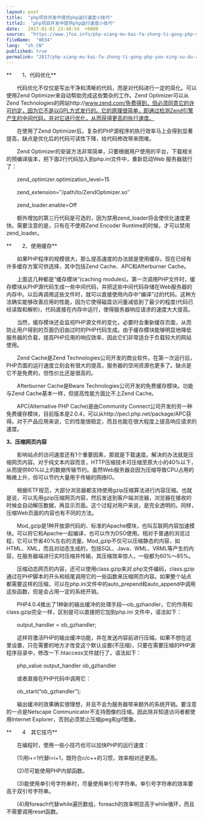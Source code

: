 ```yaml
---
layout: post
title:  "php项目开发中提供php运行速度小技巧"
title2:  "php项目开发中提供php运行速度小技巧"
date:   2017-01-01 23:48:54  +0800
source:  "https://www.jfox.info/php-xiang-mu-kai-fa-zhong-ti-gong-php-yun-xing-su-du-xiao-ji-qiao.html"
fileName:  "0834"
lang:  "zh_CN"
published: true
permalink: "2017/php-xiang-mu-kai-fa-zhong-ti-gong-php-yun-xing-su-du-xiao-ji-qiao.html"
---
```




**　　1、代码优化**

　　代码优化不仅仅是写出干净和清晰的代码，而是对代码进行一定的简化。可以使用Zend Optimizer来自动帮助完成这些繁杂的工作。Zend Optimizer可以从Zend Technologies的网站http://www.zend.com/免费得到，但必须同意它的许可约定，因为它不是以GPL方式发行的。它的原理很简单，即通过检测Zend引擎产生的中间代码，并对它进行优化，从而获得更高的执行速度。

　　在使用了Zend Optimizer后，复杂的PHP源程序的执行效率马上会得到显著提高，缺点是优化后的代码可读性下降，给代码修改带来困难。

　　Zend Optimizer的安装方法非常简单，只要根据用户使用的平台，下载相关的预编译版本，把下面2行代码加入到php.ini文件中，重新启动Web 服务器就行了：

　　zend_optimizer.optimization_level=15

　　zend_extension=″/path/to/ZendOptimizer.so″

　　zend_loader.enable=Off

　　额外增加的第三行代码是可选的，因为禁用zend_loader将会使优化速度更快。需要注意的是，只有在不使用Zend Encoder Runtime的时候，才可以禁用zend_loader。

**　　2、使用缓存**

　　如果PHP程序的规模很大，那么提高速度的办法就是使用缓存。现在已经有许多缓存方案可供选择，其中包括Zend Cache、APC和Afterburner Cache。

　　上面这几种都是“缓存模块”(caching modules)。第一次调用PHP文件时，缓存模块从PHP源代码生成一些中间代码，并把这些中间代码存储在Web服务器的内存中。以后再调用这些文件时，就可以直接使用内存中“编译”过的代码。这种方法确实能够改善应用的性能，因为它使得磁盘访问量减低到了最少的程度(代码已经读取和解析)，代码直接在内存中运行，使得服务器响应请求的速度大大提高。

　　当然，缓存模块还会监视PHP源文件的变化，必要时会重新缓存页面，从而防止用户得到的页面仍旧由过时的PHP代码生成。由于缓存模块能够明显地降低服务器的负载，提高PHP应用的响应效率，因此它们非常适合于负载较大的网站使用。

　　Zend Cache是Zend Technologies公司开发的商业软件。在第一次运行后，PHP页面的运行速度立刻会有很大的提高，服务器的空闲资源也更多了。缺点是它不是免费的，但性价比还是很高的。

　　Afterburner Cache是Bware Technologies公司开发的免费缓存模块。功能与Zend Cache基本一样，但提高性能方面比不上Zend Cache。

　　APC(Alternative PHP Cache)是由Community Connect公司开发的另一种免费缓存模块，目前版本是2.0.4，可以从http://pecl.php.net/package/APC获得。对于产品应用来说，它的性能很稳定，而且也能在很大程度上提高响应请求的速度。

**3、压缩网页内容**

　　影响站点的访问速度还有1个重要因素，那就是下载速度。解决的办法就是压缩网页内容。对于纯文本内容而言，HTTP压缩技术可压缩至原大小的40%以下，从而提供60%以上的数据传输节约。虽然Web服务器会因为压缩导致CPU占用的略微上升，但可以节约大量用于传输的网络IO。

　　根据IETF规范，大部分浏览器都支持使用gzip压缩算法进行内容压缩。也就是说，可以先用gzip压缩网页内容，然后发送到客户端浏览器，浏览器在接收的时候会自动解压数据，再显示页面。这个过程对用户来说，是完全透明的。同样，压缩Web页面的内容也有不同的方法。

　　Mod_gzip是1种开放源代码的、标准的Apache模块，也叫互联网内容加速模块。可以将它和Apache一起编译，也可以作为DSO使用。相对于普通的浏览过程，它可以节省40%左右的流量。Mod_gzip不仅可以压缩静态的内容，如HTML、XML，而且对动态生成的，包括SQL、Java、WML、VRML等产生的内容，在服务器端进行实时压缩并传输，其压缩效率惊人，一般都为60%～85%。

　　压缩动态网页的内容，还可以使用class.gzip来对.php文件编码，class.gzip通过在PHP脚本的开头和结尾调用它的一些函数来压缩网页内容。如果整个站点都需要这样的压缩，可以在php.ini文件中的auto_prepend和auto_append中调用这些函数，但是会占用一定的系统开销。

　　PHP4.0.4推出了1种新的输出缓冲的处理手段—ob_gzhandler，它的作用和class.gzip完全一样，区别是可以直接把它加到php.ini 文件中，语法如下：

　　output_handler = ob_gzhandler;

　　这样将激活PHP的输出缓冲功能，并在发送内容前进行压缩。如果不想在这里设置，只在需要的地方才改变这个默认设置(不压缩)，只要在需要压缩的PHP源程序目录中，修改一下.htaccess文件就行了，语法如下：

　　php_value output_handler ob_gzhandler

　　或者直接在PHP代码中调用它：

　　ob_start(“ob_gzhandler”);

　　输出缓冲的效果确实很理想，并且不会为服务器带来额外的系统开销。要注意的一点是Netscape Communicator不支持图像的压缩。因此除非知道访问者都使用Internet Explorer，否则必须禁止压缩jpeg和gif图象。

**　　4　其它技巧**

　　在编程时，使用一些小技巧也可以加快PHP的运行速度：

　　(1)用i+=1代替i=i+1，既符合c/c++的习惯，效率相对还更高。

　　(2)尽可能使用PHP内部函数。

　　(3)能使用单引号字符串时，尽量使用单引号字符串。单引号字符串的效率要高于双引号字符串。

　　(4)用foreach代替while遍历数组，foreach的效率明显高于while循环，而且不需要调用reset函数。
